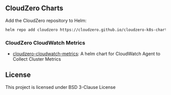 
## CloudZero Charts


Add the CloudZero repository to Helm:

```sh
helm repo add cloudzero https://cloudzero.github.io/cloudzero-k8s-charts
```

### CloudZero CloudWatch Metrics
* [cloudzero-cloudwatch-metrics](stable/cloudzero-cloudwatch-metrics): A helm chart for CloudWatch Agent to Collect Cluster Metrics

## License

This project is licensed under BSD 3-Clause License

